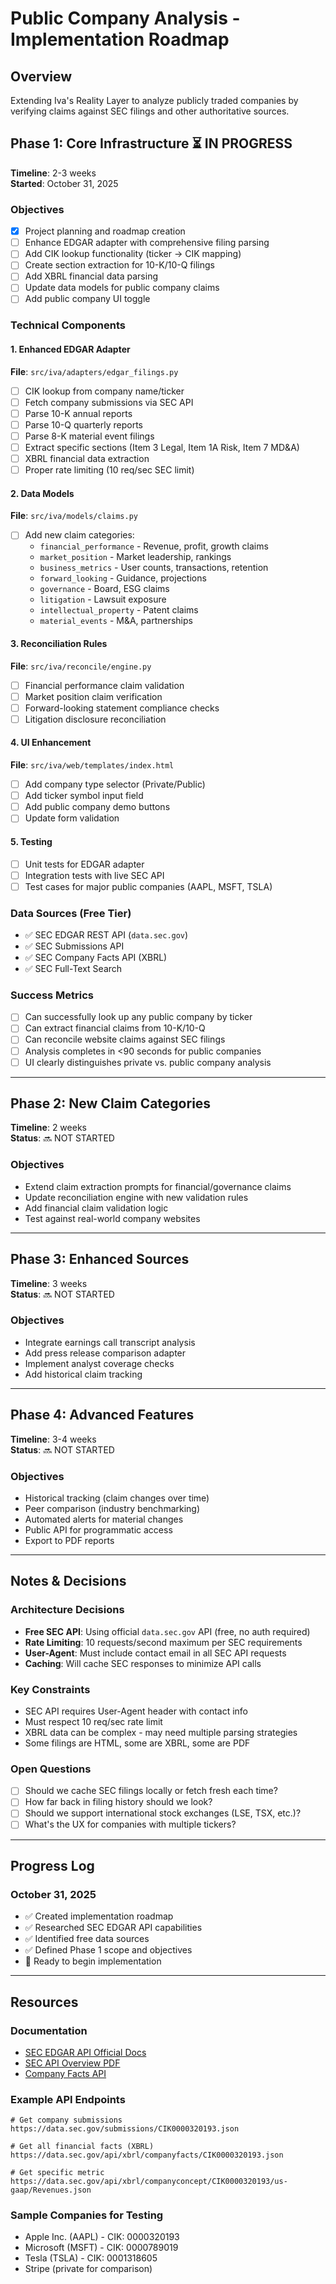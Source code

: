 # Public Company Analysis - Implementation Roadmap

## Overview
Extending Iva's Reality Layer to analyze publicly traded companies by verifying claims against SEC filings and other authoritative sources.

## Phase 1: Core Infrastructure ⏳ IN PROGRESS
**Timeline**: 2-3 weeks  
**Started**: October 31, 2025

### Objectives
- [x] Project planning and roadmap creation
- [ ] Enhance EDGAR adapter with comprehensive filing parsing
- [ ] Add CIK lookup functionality (ticker → CIK mapping)
- [ ] Create section extraction for 10-K/10-Q filings
- [ ] Add XBRL financial data parsing
- [ ] Update data models for public company claims
- [ ] Add public company UI toggle

### Technical Components

#### 1. Enhanced EDGAR Adapter
**File**: `src/iva/adapters/edgar_filings.py`
- [ ] CIK lookup from company name/ticker
- [ ] Fetch company submissions via SEC API
- [ ] Parse 10-K annual reports
- [ ] Parse 10-Q quarterly reports
- [ ] Parse 8-K material event filings
- [ ] Extract specific sections (Item 3 Legal, Item 1A Risk, Item 7 MD&A)
- [ ] XBRL financial data extraction
- [ ] Proper rate limiting (10 req/sec SEC limit)

#### 2. Data Models
**File**: `src/iva/models/claims.py`
- [ ] Add new claim categories:
  - `financial_performance` - Revenue, profit, growth claims
  - `market_position` - Market leadership, rankings
  - `business_metrics` - User counts, transactions, retention
  - `forward_looking` - Guidance, projections
  - `governance` - Board, ESG claims
  - `litigation` - Lawsuit exposure
  - `intellectual_property` - Patent claims
  - `material_events` - M&A, partnerships

#### 3. Reconciliation Rules
**File**: `src/iva/reconcile/engine.py`
- [ ] Financial performance claim validation
- [ ] Market position claim verification
- [ ] Forward-looking statement compliance checks
- [ ] Litigation disclosure reconciliation

#### 4. UI Enhancement
**File**: `src/iva/web/templates/index.html`
- [ ] Add company type selector (Private/Public)
- [ ] Add ticker symbol input field
- [ ] Add public company demo buttons
- [ ] Update form validation

#### 5. Testing
- [ ] Unit tests for EDGAR adapter
- [ ] Integration tests with live SEC API
- [ ] Test cases for major public companies (AAPL, MSFT, TSLA)

### Data Sources (Free Tier)
- ✅ SEC EDGAR REST API (`data.sec.gov`)
- ✅ SEC Submissions API
- ✅ SEC Company Facts API (XBRL)
- ✅ SEC Full-Text Search

### Success Metrics
- [ ] Can successfully look up any public company by ticker
- [ ] Can extract financial claims from 10-K/10-Q
- [ ] Can reconcile website claims against SEC filings
- [ ] Analysis completes in <90 seconds for public companies
- [ ] UI clearly distinguishes private vs. public company analysis

---

## Phase 2: New Claim Categories
**Timeline**: 2 weeks  
**Status**: 🔜 NOT STARTED

### Objectives
- Extend claim extraction prompts for financial/governance claims
- Update reconciliation engine with new validation rules
- Add financial claim validation logic
- Test against real-world company websites

---

## Phase 3: Enhanced Sources
**Timeline**: 3 weeks  
**Status**: 🔜 NOT STARTED

### Objectives
- Integrate earnings call transcript analysis
- Add press release comparison adapter
- Implement analyst coverage checks
- Add historical claim tracking

---

## Phase 4: Advanced Features
**Timeline**: 3-4 weeks  
**Status**: 🔜 NOT STARTED

### Objectives
- Historical tracking (claim changes over time)
- Peer comparison (industry benchmarking)
- Automated alerts for material changes
- Public API for programmatic access
- Export to PDF reports

---

## Notes & Decisions

### Architecture Decisions
- **Free SEC API**: Using official `data.sec.gov` API (free, no auth required)
- **Rate Limiting**: 10 requests/second maximum per SEC requirements
- **User-Agent**: Must include contact email in all SEC API requests
- **Caching**: Will cache SEC responses to minimize API calls

### Key Constraints
- SEC API requires User-Agent header with contact info
- Must respect 10 req/sec rate limit
- XBRL data can be complex - may need multiple parsing strategies
- Some filings are HTML, some are XBRL, some are PDF

### Open Questions
- [ ] Should we cache SEC filings locally or fetch fresh each time?
- [ ] How far back in filing history should we look?
- [ ] Should we support international stock exchanges (LSE, TSX, etc.)?
- [ ] What's the UX for companies with multiple tickers?

---

## Progress Log

### October 31, 2025
- ✅ Created implementation roadmap
- ✅ Researched SEC EDGAR API capabilities
- ✅ Identified free data sources
- ✅ Defined Phase 1 scope and objectives
- 🏁 Ready to begin implementation

---

## Resources

### Documentation
- [SEC EDGAR API Official Docs](https://www.sec.gov/edgar/sec-api-documentation)
- [SEC API Overview PDF](https://www.sec.gov/files/edgar/filer-information/api-overview.pdf)
- [Company Facts API](https://data.sec.gov/api/xbrl/)

### Example API Endpoints
```
# Get company submissions
https://data.sec.gov/submissions/CIK0000320193.json

# Get all financial facts (XBRL)
https://data.sec.gov/api/xbrl/companyfacts/CIK0000320193.json

# Get specific metric
https://data.sec.gov/api/xbrl/companyconcept/CIK0000320193/us-gaap/Revenues.json
```

### Sample Companies for Testing
- Apple Inc. (AAPL) - CIK: 0000320193
- Microsoft (MSFT) - CIK: 0000789019
- Tesla (TSLA) - CIK: 0001318605
- Stripe (private for comparison)
